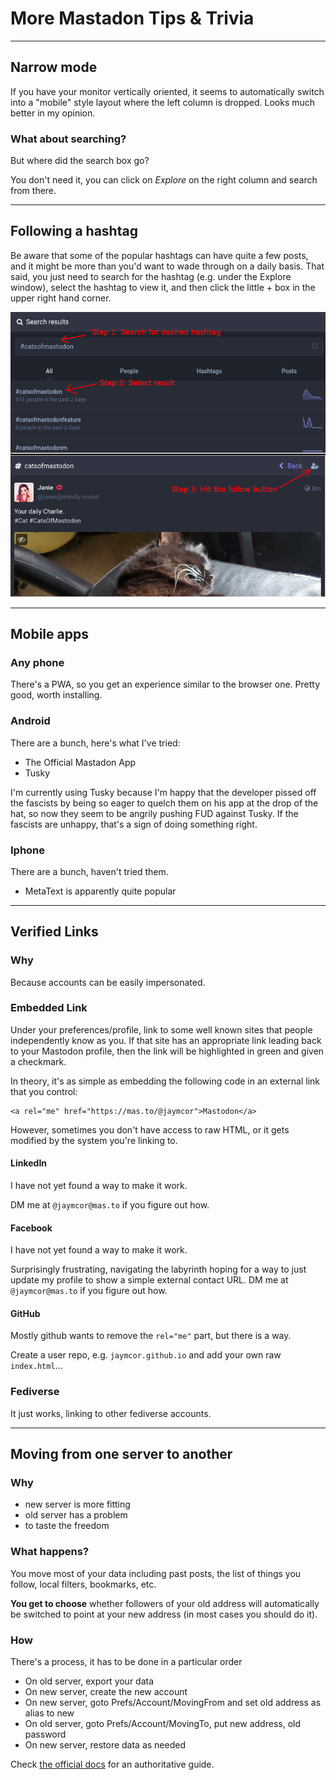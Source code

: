 # More Mastadon Tips & Trivia

----------------------------------------------------------------------------

## Narrow mode

If you have your monitor vertically oriented, it seems to automatically
switch into a "mobile" style layout where the left column is dropped.
Looks much better in my opinion.

### What about searching?

But where did the search box go?

You don't need it, you can click on *Explore* on the right column and search
from there.

----------------------------------------------------------------------------

## Following a hashtag

Be aware that some of the popular hashtags can have quite a few posts, and
it might be more than you'd want to wade through on a daily basis.  That said,
you just need to search for the hashtag (e.g. under the Explore window),
select the hashtag to view it, and then click the little + box in the upper
right hand corner.

![Pictorial steps](../images/hashfollowsteps.png)

----------------------------------------------------------------------------

## Mobile apps

### Any phone

There's a PWA, so you get an experience similar to the browser one.
Pretty good, worth installing.

### Android

There are a bunch, here's what I've tried:

* The Official Mastadon App
* Tusky

I'm currently using Tusky because I'm happy that the developer pissed off the
fascists by being so eager to quelch them on his app at the drop of the hat, so
now they seem to be angrily pushing FUD against Tusky.  If the fascists are
unhappy, that's a sign of doing something right.

### Iphone

There are a bunch, haven't tried them.

* MetaText is apparently quite popular

----------------------------------------------------------------------------

## Verified Links

### Why

Because accounts can be easily impersonated.

### Embedded Link

Under your preferences/profile, link to some well known sites that people
independently know as you.  If that site has an appropriate link leading back
to your Mastodon profile, then the link will be highlighted in green and given
a checkmark.

In theory, it's as simple as embedding the following code in an external
link that you control:

```
<a rel="me" href="https://mas.to/@jaymcor">Mastodon</a>
```

However, sometimes you don't have access to raw HTML, or it gets modified
by the system you're linking to.

#### LinkedIn

I have not yet found a way to make it work.

DM me at `@jaymcor@mas.to` if you figure out how.

#### Facebook

I have not yet found a way to make it work.

Surprisingly frustrating, navigating the labyrinth hoping for a way to just
update my profile to show a simple external contact URL.  DM me at
`@jaymcor@mas.to` if you figure out how.

#### GitHub

Mostly github wants to remove the `rel="me"` part, but there is a way.

Create a user repo, e.g. `jaymcor.github.io` and add your own raw `index.html`...

### Fediverse

It just works, linking to other fediverse accounts.

----------------------------------------------------------------------------

## Moving from one server to another

### Why

* new server is more fitting
* old server has a problem
* to taste the freedom

### What happens?

You move most of your data including past posts, the list of things
you follow, local filters, bookmarks, etc.

**You get to choose** whether followers of your old address will automatically
be switched to point at your new address (in most cases you should do it).

### How

There's a process, it has to be done in a particular order

* On old server, export your data
* On new server, create the new account
* On new server, goto Prefs/Account/MovingFrom and set old address as alias to new
* On old server, goto Prefs/Account/MovingTo, put new address, old password
* On new server, restore data as needed

Check [the official docs](https://docs.joinmastodon.org/user/moving/) for an authoritative guide.
